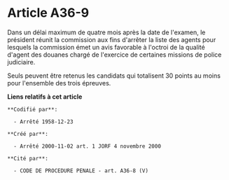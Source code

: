 # Article A36-9

Dans un délai maximum de quatre mois après la date de l'examen, le président réunit la commission aux fins d'arrêter la liste
des agents pour lesquels la commission émet un avis favorable à l'octroi de la qualité d'agent des douanes chargé de
l'exercice de certaines missions de police judiciaire.

Seuls peuvent être retenus les candidats qui totalisent 30 points au moins pour l'ensemble des trois épreuves.

**Liens relatifs à cet article**

	**Codifié par**:

	  - Arrêté 1958-12-23

	**Créé par**:

	  - Arrêté 2000-11-02 art. 1 JORF 4 novembre 2000

	**Cité par**:

	  - CODE DE PROCEDURE PENALE - art. A36-8 (V)
